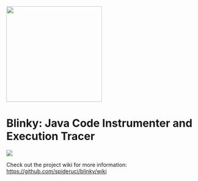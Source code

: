 <img src="https://cloud.githubusercontent.com/assets/1355460/15376410/b6224b0a-1d09-11e6-9b18-77a8d03eb03d.png" width="250">

# Blinky: Java Code Instrumenter and Execution Tracer

[![](https://travis-ci.org/spideruci/blinky.svg?branch=master)](https://travis-ci.org/spideruci/blinky)

Check out the project wiki for more information: https://github.com/spideruci/blinky/wiki
